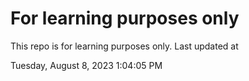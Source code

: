 # For learning purposes only
This repo is for learning purposes only.
Last updated at

Tuesday, August 8, 2023 1:04:05 PM

